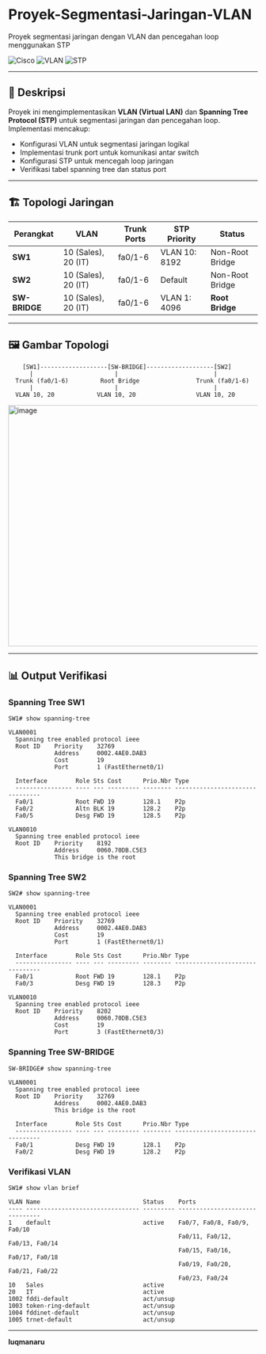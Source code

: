 # Proyek-Segmentasi-Jaringan-VLAN

Proyek segmentasi jaringan dengan VLAN dan pencegahan loop menggunakan STP

![Cisco](https://img.shields.io/badge/Cisco-Switch-blue?style=for-the-badge&logo=cisco&logoColor=white)
![VLAN](https://img.shields.io/badge/VLAN-Segmentation-green?style=for-the-badge)
![STP](https://img.shields.io/badge/STP-Protocol-orange?style=for-the-badge)

---

## 📝 Deskripsi
Proyek ini mengimplementasikan **VLAN (Virtual LAN)** dan **Spanning Tree Protocol (STP)** untuk segmentasi jaringan dan pencegahan loop. Implementasi mencakup:
- Konfigurasi VLAN untuk segmentasi jaringan logikal
- Implementasi trunk port untuk komunikasi antar switch
- Konfigurasi STP untuk mencegah loop jaringan
- Verifikasi tabel spanning tree dan status port

---

## 🏗️ Topologi Jaringan
| Perangkat | VLAN | Trunk Ports | STP Priority | Status |
|-----------|------|-------------|--------------|--------|
| **SW1** | 10 (Sales), 20 (IT) | fa0/1-6 | VLAN 10: 8192 | Non-Root Bridge |
| **SW2** | 10 (Sales), 20 (IT) | fa0/1-6 | Default | Non-Root Bridge |
| **SW-BRIDGE** | 10 (Sales), 20 (IT) | fa0/1-6 | VLAN 1: 4096 | **Root Bridge** |

---

## 🖼️ Gambar Topologi
```
    [SW1]-------------------[SW-BRIDGE]-------------------[SW2]
      |                       |                           |
  Trunk (fa0/1-6)         Root Bridge                Trunk (fa0/1-6)
      |                       |                           |
  VLAN 10, 20            VLAN 10, 20                 VLAN 10, 20
```

<img width="827" height="487" alt="image" src="https://github.com/user-attachments/assets/7fe337b8-3039-439e-8460-4b7e09d8813f" />

---

## 📊 Output Verifikasi
### Spanning Tree SW1
```
SW1# show spanning-tree

VLAN0001
  Spanning tree enabled protocol ieee
  Root ID    Priority    32769
             Address     0002.4AE0.DAB3
             Cost        19
             Port        1 (FastEthernet0/1)
  
  Interface        Role Sts Cost      Prio.Nbr Type
  ---------------- ---- --- --------- -------- --------------------------------
  Fa0/1            Root FWD 19        128.1    P2p
  Fa0/2            Altn BLK 19        128.2    P2p
  Fa0/5            Desg FWD 19        128.5    P2p

VLAN0010
  Spanning tree enabled protocol ieee
  Root ID    Priority    8192
             Address     0060.70DB.C5E3
             This bridge is the root
```

### Spanning Tree SW2
```
SW2# show spanning-tree

VLAN0001
  Spanning tree enabled protocol ieee
  Root ID    Priority    32769
             Address     0002.4AE0.DAB3
             Cost        19
             Port        1 (FastEthernet0/1)
  
  Interface        Role Sts Cost      Prio.Nbr Type
  ---------------- ---- --- --------- -------- --------------------------------
  Fa0/1            Root FWD 19        128.1    P2p
  Fa0/3            Desg FWD 19        128.3    P2p

VLAN0010
  Spanning tree enabled protocol ieee
  Root ID    Priority    8202
             Address     0060.70DB.C5E3
             Cost        19
             Port        3 (FastEthernet0/3)
```

### Spanning Tree SW-BRIDGE
```
SW-BRIDGE# show spanning-tree

VLAN0001
  Spanning tree enabled protocol ieee
  Root ID    Priority    32769
             Address     0002.4AE0.DAB3
             This bridge is the root
  
  Interface        Role Sts Cost      Prio.Nbr Type
  ---------------- ---- --- --------- -------- --------------------------------
  Fa0/1            Desg FWD 19        128.1    P2p
  Fa0/2            Desg FWD 19        128.2    P2p
```

### Verifikasi VLAN
```
SW1# show vlan brief

VLAN Name                             Status    Ports
---- -------------------------------- --------- -------------------------------
1    default                          active    Fa0/7, Fa0/8, Fa0/9, Fa0/10
                                                Fa0/11, Fa0/12, Fa0/13, Fa0/14
                                                Fa0/15, Fa0/16, Fa0/17, Fa0/18
                                                Fa0/19, Fa0/20, Fa0/21, Fa0/22
                                                Fa0/23, Fa0/24
10   Sales                            active    
20   IT                               active    
1002 fddi-default                     act/unsup 
1003 token-ring-default               act/unsup 
1004 fddinet-default                  act/unsup 
1005 trnet-default                    act/unsup 
```

---

**luqmanaru**  
